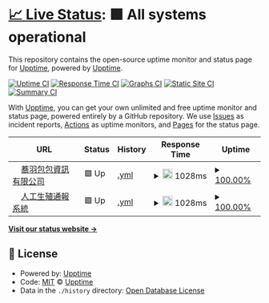 # [📈 Live Status](https://upptime.github.io/upptime): <!--live status--> **🟩 All systems operational**

This repository contains the open-source uptime monitor and status page for [Upptime](https://upptime.js.org), powered by [Upptime](https://github.com/upptime/upptime).

[![Uptime CI](https://github.com/Canboo/upptime/workflows/Uptime%20CI/badge.svg)](https://github.com/Canboo/upptime/actions?query=workflow%3A%22Uptime+CI%22)
[![Response Time CI](https://github.com/Canboo/upptime/workflows/Response%20Time%20CI/badge.svg)](https://github.com/Canboo/upptime/actions?query=workflow%3A%22Response+Time+CI%22)
[![Graphs CI](https://github.com/Canboo/upptime/workflows/Graphs%20CI/badge.svg)](https://github.com/Canboo/upptime/actions?query=workflow%3A%22Graphs+CI%22)
[![Static Site CI](https://github.com/Canboo/upptime/workflows/Static%20Site%20CI/badge.svg)](https://github.com/Canboo/upptime/actions?query=workflow%3A%22Static+Site+CI%22)
[![Summary CI](https://github.com/Canboo/upptime/workflows/Summary%20CI/badge.svg)](https://github.com/Canboo/upptime/actions?query=workflow%3A%22Summary+CI%22)

With [Upptime](https://upptime.js.org), you can get your own unlimited and free uptime monitor and status page, powered entirely by a GitHub repository. We use [Issues](https://github.com/upptime/upptime/issues) as incident reports, [Actions](https://github.com/Canboo/upptime/actions) as uptime monitors, and [Pages](https://upptime.github.io/upptime) for the status page.

<!--start: status pages-->
<!-- This summary is generated by Upptime (https://github.com/upptime/upptime) -->
<!-- Do not edit this manually, your changes will be overwritten -->
<!-- prettier-ignore -->
| URL | Status | History | Response Time | Uptime |
| --- | ------ | ------- | ------------- | ------ |
| <img alt="" src="https://favicons.githubusercontent.com/www.ciaoyu.com.tw" height="13"> [蕎羽包包資訊有限公司](https://www.ciaoyu.com.tw) | 🟩 Up | [.yml](https://github.com/Canboo/upptime/commits/HEAD/history/.yml) | <details><summary><img alt="Response time graph" src="./graphs//response-time-week.png" height="20"> 1028ms</summary><br><a href="https://upptime.ciaoyu.com.tw/history/"><img alt="Response time 1028" src="https://img.shields.io/endpoint?url=https%3A%2F%2Fraw.githubusercontent.com%2FCanboo%2Fupptime%2FHEAD%2Fapi%2F%2Fresponse-time.json"></a><br><a href="https://upptime.ciaoyu.com.tw/history/"><img alt="24-hour response time 1028" src="https://img.shields.io/endpoint?url=https%3A%2F%2Fraw.githubusercontent.com%2FCanboo%2Fupptime%2FHEAD%2Fapi%2F%2Fresponse-time-day.json"></a><br><a href="https://upptime.ciaoyu.com.tw/history/"><img alt="7-day response time 1028" src="https://img.shields.io/endpoint?url=https%3A%2F%2Fraw.githubusercontent.com%2FCanboo%2Fupptime%2FHEAD%2Fapi%2F%2Fresponse-time-week.json"></a><br><a href="https://upptime.ciaoyu.com.tw/history/"><img alt="30-day response time 1028" src="https://img.shields.io/endpoint?url=https%3A%2F%2Fraw.githubusercontent.com%2FCanboo%2Fupptime%2FHEAD%2Fapi%2F%2Fresponse-time-month.json"></a><br><a href="https://upptime.ciaoyu.com.tw/history/"><img alt="1-year response time 1028" src="https://img.shields.io/endpoint?url=https%3A%2F%2Fraw.githubusercontent.com%2FCanboo%2Fupptime%2FHEAD%2Fapi%2F%2Fresponse-time-year.json"></a></details> | <details><summary><a href="https://upptime.ciaoyu.com.tw/history/">100.00%</a></summary><a href="https://upptime.ciaoyu.com.tw/history/"><img alt="All-time uptime 100.00%" src="https://img.shields.io/endpoint?url=https%3A%2F%2Fraw.githubusercontent.com%2FCanboo%2Fupptime%2FHEAD%2Fapi%2F%2Fuptime.json"></a><br><a href="https://upptime.ciaoyu.com.tw/history/"><img alt="24-hour uptime 100.00%" src="https://img.shields.io/endpoint?url=https%3A%2F%2Fraw.githubusercontent.com%2FCanboo%2Fupptime%2FHEAD%2Fapi%2F%2Fuptime-day.json"></a><br><a href="https://upptime.ciaoyu.com.tw/history/"><img alt="7-day uptime 100.00%" src="https://img.shields.io/endpoint?url=https%3A%2F%2Fraw.githubusercontent.com%2FCanboo%2Fupptime%2FHEAD%2Fapi%2F%2Fuptime-week.json"></a><br><a href="https://upptime.ciaoyu.com.tw/history/"><img alt="30-day uptime 100.00%" src="https://img.shields.io/endpoint?url=https%3A%2F%2Fraw.githubusercontent.com%2FCanboo%2Fupptime%2FHEAD%2Fapi%2F%2Fuptime-month.json"></a><br><a href="https://upptime.ciaoyu.com.tw/history/"><img alt="1-year uptime 100.00%" src="https://img.shields.io/endpoint?url=https%3A%2F%2Fraw.githubusercontent.com%2FCanboo%2Fupptime%2FHEAD%2Fapi%2F%2Fuptime-year.json"></a></details>
| <img alt="" src="https://favicons.githubusercontent.com/artm.hpa.gov.tw" height="13"> [人工生殖通報系統](https://artm.hpa.gov.tw) | 🟩 Up | [.yml](https://github.com/Canboo/upptime/commits/HEAD/history/.yml) | <details><summary><img alt="Response time graph" src="./graphs//response-time-week.png" height="20"> 1028ms</summary><br><a href="https://upptime.ciaoyu.com.tw/history/"><img alt="Response time 1028" src="https://img.shields.io/endpoint?url=https%3A%2F%2Fraw.githubusercontent.com%2FCanboo%2Fupptime%2FHEAD%2Fapi%2F%2Fresponse-time.json"></a><br><a href="https://upptime.ciaoyu.com.tw/history/"><img alt="24-hour response time 1028" src="https://img.shields.io/endpoint?url=https%3A%2F%2Fraw.githubusercontent.com%2FCanboo%2Fupptime%2FHEAD%2Fapi%2F%2Fresponse-time-day.json"></a><br><a href="https://upptime.ciaoyu.com.tw/history/"><img alt="7-day response time 1028" src="https://img.shields.io/endpoint?url=https%3A%2F%2Fraw.githubusercontent.com%2FCanboo%2Fupptime%2FHEAD%2Fapi%2F%2Fresponse-time-week.json"></a><br><a href="https://upptime.ciaoyu.com.tw/history/"><img alt="30-day response time 1028" src="https://img.shields.io/endpoint?url=https%3A%2F%2Fraw.githubusercontent.com%2FCanboo%2Fupptime%2FHEAD%2Fapi%2F%2Fresponse-time-month.json"></a><br><a href="https://upptime.ciaoyu.com.tw/history/"><img alt="1-year response time 1028" src="https://img.shields.io/endpoint?url=https%3A%2F%2Fraw.githubusercontent.com%2FCanboo%2Fupptime%2FHEAD%2Fapi%2F%2Fresponse-time-year.json"></a></details> | <details><summary><a href="https://upptime.ciaoyu.com.tw/history/">100.00%</a></summary><a href="https://upptime.ciaoyu.com.tw/history/"><img alt="All-time uptime 100.00%" src="https://img.shields.io/endpoint?url=https%3A%2F%2Fraw.githubusercontent.com%2FCanboo%2Fupptime%2FHEAD%2Fapi%2F%2Fuptime.json"></a><br><a href="https://upptime.ciaoyu.com.tw/history/"><img alt="24-hour uptime 100.00%" src="https://img.shields.io/endpoint?url=https%3A%2F%2Fraw.githubusercontent.com%2FCanboo%2Fupptime%2FHEAD%2Fapi%2F%2Fuptime-day.json"></a><br><a href="https://upptime.ciaoyu.com.tw/history/"><img alt="7-day uptime 100.00%" src="https://img.shields.io/endpoint?url=https%3A%2F%2Fraw.githubusercontent.com%2FCanboo%2Fupptime%2FHEAD%2Fapi%2F%2Fuptime-week.json"></a><br><a href="https://upptime.ciaoyu.com.tw/history/"><img alt="30-day uptime 100.00%" src="https://img.shields.io/endpoint?url=https%3A%2F%2Fraw.githubusercontent.com%2FCanboo%2Fupptime%2FHEAD%2Fapi%2F%2Fuptime-month.json"></a><br><a href="https://upptime.ciaoyu.com.tw/history/"><img alt="1-year uptime 100.00%" src="https://img.shields.io/endpoint?url=https%3A%2F%2Fraw.githubusercontent.com%2FCanboo%2Fupptime%2FHEAD%2Fapi%2F%2Fuptime-year.json"></a></details>

<!--end: status pages-->

[**Visit our status website →**](https://upptime.github.io/upptime)

## 📄 License

- Powered by: [Upptime](https://github.com/upptime/upptime)
- Code: [MIT](./LICENSE) © [Upptime](https://upptime.js.org)
- Data in the `./history` directory: [Open Database License](https://opendatacommons.org/licenses/odbl/1-0/)
